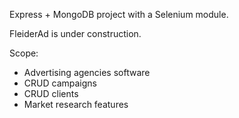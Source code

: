 Express + MongoDB project with a Selenium module. 

FleiderAd is under construction.

Scope:

- Advertising agencies software
- CRUD campaigns
- CRUD clients
- Market research features
